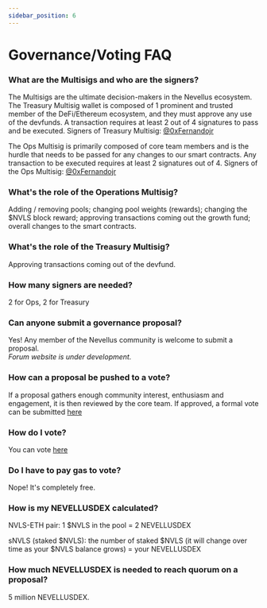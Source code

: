 ```yaml
---
sidebar_position: 6
---
```


# Governance/Voting FAQ

### What are the Multisigs and who are the signers?

The Multisigs are the ultimate decision-makers in the Nevellus ecosystem. The Treasury Multisig wallet is composed of 1 prominent and trusted member of the DeFi/Ethereum ecosystem, and they must approve any use of the devfunds. A transaction requires at least 2 out of 4 signatures to pass and be executed. Signers of Treasury Multisig: [@0xFernandojr](https://twitter.com/0xFernandojr)

The Ops Multisig is primarily composed of core team members and is the hurdle that needs to be passed for any changes to our smart contracts. Any transaction to be executed requires at least 2 signatures out of 4. Signers of the Ops Multisig: [@0xFernandojr](https://twitter.com/0xFernandojr)

### What's the role of the Operations Multisig?

Adding / removing pools; changing pool weights (rewards); changing the $NVLS block reward; approving transactions coming out the growth fund; overall changes to the smart contracts.

### What's the role of the Treasury Multisig?

Approving transactions coming out of the devfund.

### How many signers are needed?

2 for Ops, 2 for Treasury

### Can anyone submit a governance proposal?

Yes! Any member of the Nevellus community is welcome to submit a proposal.  
_Forum website is under development._

### How can a proposal be pushed to a vote?

If a proposal gathers enough community interest, enthusiasm and engagement, it is then reviewed by the core team. If approved, a formal vote can be submitted [here](https://snapshot.org/#/nevellusgov)

### How do I vote?

You can vote [here](https://snapshot.org/#/nevellusgov)

### Do I have to pay gas to vote?

Nope! It's completely free.

### How is my NEVELLUSDEX calculated?

NVLS-ETH pair: 1 $NVLS in the pool = 2 NEVELLUSDEX

sNVLS (staked $NVLS): the number of staked $NVLS (it will change over time as your $NVLS balance grows) = your NEVELLUSDEX

### How much NEVELLUSDEX is needed to reach quorum on a proposal?

5 million NEVELLUSDEX.
